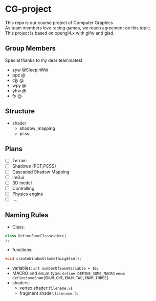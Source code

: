 # CG-project 
This repo is our course project of Computer Graphics   
As team members love racing games, we reach agreement on this topic.   
This project is based on opengl4.x with glfw and glad. 
## Group Members 
Special thanks to my dear teammates! 
+  zyw @SleepinWei 
+  ppz @
+  cjy @ 
+  wpy @ 
+  yhw @ 
+  fx @ 
## Structure 
+  shader 
    +  shadow_mapping
    +  pcss
## Plans 
- [ ] Terrain 
- [ ] Shadows (PCF,PCSS)
- [ ] Cascaded Shadow Mapping   
- [ ] imGui 
- [ ] 3D model 
- [ ] Controlling 
- [ ] Physics engine 
- [ ] .... 
## Naming Rules 
+   Class: 
```C++
class DefineSomeClassesHere{
};
```
+   functions:
```C++
void createWindowOrSomethingElse();
```
+   variables:
`int numberOfSomeVariable = 10;`
+   MACRO and enum type:
`define DEFINE_SOME_MACRO`
`enum defineSomeEnum{ENUM_ONE,ENUM_TWO,ENUM_THREE}`
+   shaders: 
    +   vertex shader:`filename.vs`
    +   fragment shader:`filename.fs`
